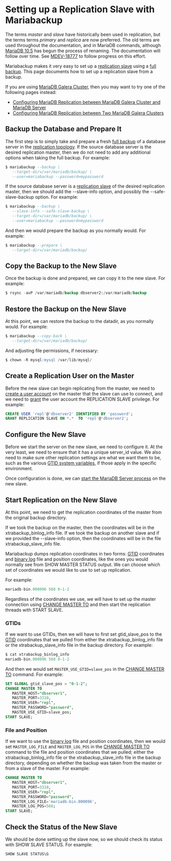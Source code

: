 # Setting up a Replication Slave with Mariabackup

The terms <em>master</em> and <em>slave</em> have historically been used in replication, but the terms terms <em>primary</em> and <em>replica</em> are now preferred. The old terms are used throughout the documentation, and in MariaDB commands, although [MariaDB 10.5](/kb/en/what-is-mariadb-105/) has begun the process of renaming. The documentation will follow over time. See [MDEV-18777](https://jira.mariadb.org/browse/MDEV-18777) to follow progress on this effort.

Mariabackup makes it very easy to set up a [replication slave](/kb/en/high-availability-performance-tuning-mariadb-replication/) using a [full backup](/mariadb-administration/backing-up-and-restoring-databases/mariabackup/full-backup-and-restore-with-mariabackup). This page documents how to set up a replication slave from a backup.

If you are using [MariaDB Galera Cluster](/kb/en/galera/), then you may want to try one of the following pages instead:

- [Configuring MariaDB Replication between MariaDB Galera Cluster and MariaDB Server](/replication/galera-cluster/using-mariadb-replication-with-mariadb-galera-cluster/using-mariadb-replication-with-mariadb-galera-cluster-configuring-mariadb-r)
- [Configuring MariaDB Replication between Two MariaDB Galera Clusters](/replication/galera-cluster/using-mariadb-replication-with-mariadb-galera-cluster/configuring-mariadb-replication-between-two-mariadb-galera-clusters)

## Backup the Database and Prepare It

The first step is to simply take and prepare a fresh [full backup](/mariadb-administration/backing-up-and-restoring-databases/mariabackup/full-backup-and-restore-with-mariabackup) of a database server in the [replication topology](/kb/en/replication-overview/#common-replication-setups). If the source database server is the desired replication master, then we do not need to add any additional options when taking the full backup. For example:

```sql
$ mariabackup --backup \
   --target-dir=/var/mariadb/backup/ \
   --user=mariabackup --password=mypassword
```

If the source database server is a [replication slave](/kb/en/high-availability-performance-tuning-mariadb-replication/) of the desired replication master, then we should add the <a undefined>--slave-info</a> option, and possibly the <a undefined>--safe-slave-backup</a> option. For example:

```sql
$ mariabackup --backup \
   --slave-info --safe-slave-backup \
   --target-dir=/var/mariadb/backup/ \
   --user=mariabackup --password=mypassword
```

And then we would prepare the backup as you normally would. For example:

```sql
$ mariabackup --prepare \
   --target-dir=/var/mariadb/backup/
```

## Copy the Backup to the New Slave

Once the backup is done and prepared, we can copy it to the new slave. For example:

```sql
$ rsync -avP /var/mariadb/backup dbserver2:/var/mariadb/backup
```

## Restore the Backup on the New Slave

At this point, we can restore the backup to the <a undefined>datadir</a>, as you normally would. For example:

```sql
$ mariabackup --copy-back \
   --target-dir=/var/mariadb/backup/
```

And adjusting file permissions, if necessary:

```sql
$ chown -R mysql:mysql /var/lib/mysql/
```

## Create a Replication User on the Master

Before the new slave can begin replicating from the master, we need to [create a user account](/sql-statements-structure/sql-statements/account-management-sql-commands/create-user) on the master that the slave can use to connect, and we need to [grant](/sql-statements-structure/sql-statements/account-management-sql-commands/grant) the user account the <a undefined>REPLICATION SLAVE</a> privilege. For example:

```sql
CREATE USER 'repl'@'dbserver2' IDENTIFIED BY 'password';
GRANT REPLICATION SLAVE ON *.*  TO 'repl'@'dbserver2';
```

## Configure the New Slave

Before we start the server on the new slave, we need to configure it. At the very least, we need to ensure that it has a unique <a undefined>server_id</a> value. We also need to make sure other replication settings are what we want them to be, such as the various [GTID system variables](/kb/en/gtid/#system-variables-for-global-transaction-id), if those apply in the specific environment.

Once configuration is done, we can [start the MariaDB Server process](/kb/en/starting-and-stopping-mariadb-starting-and-stopping-mariadb/) on the new slave.

## Start Replication on the New Slave

At this point, we need to get the replication coordinates of the master from the original backup directory.

If we took the backup on the master, then the coordinates will be in the <a undefined>xtrabackup_binlog_info</a> file. If we took the backup on another slave and if we provided the <a undefined>--slave-info</a> option, then the coordinates will be in the file <a undefined>xtrabackup_slave_info</a> file.

Mariabackup dumps replication coordinates in two forms: [GTID](/replication/standard-replication/gtid) coordinates and [binary log](/mariadb-administration/server-monitoring-logs/binary-log) file and position coordinates, like the ones you would normally see from <a undefined>SHOW MASTER STATUS</a> output. We can choose which set of coordinates we would like to use to set up replication.

For example:

```sql
mariadb-bin.000096 568 0-1-2
```

Regardless of the coordinates we use, we will have to set up the master connection using [CHANGE MASTER TO](/sql-statements-structure/sql-statements/administrative-sql-statements/replication-commands/change-master-to) and then start the replication threads with <a undefined>START SLAVE</a>.

### GTIDs

If we want to use GTIDs, then we will have to first set <a undefined>gtid_slave_pos</a> to the [GTID](/replication/standard-replication/gtid) coordinates that we pulled from either the <a undefined>xtrabackup_binlog_info</a> file or the <a undefined>xtrabackup_slave_info</a> file in the backup directory. For example:

```sql
$ cat xtrabackup_binlog_info
mariadb-bin.000096 568 0-1-2
```

And then we would set `MASTER_USE_GTID=slave_pos` in the [CHANGE MASTER TO](/sql-statements-structure/sql-statements/administrative-sql-statements/replication-commands/change-master-to) command. For example:

```sql
SET GLOBAL gtid_slave_pos = "0-1-2";
CHANGE MASTER TO 
   MASTER_HOST="dbserver1", 
   MASTER_PORT=3310, 
   MASTER_USER="repl",  
   MASTER_PASSWORD="password", 
   MASTER_USE_GTID=slave_pos;
START SLAVE;
```

### File and Position

If we want to use the [binary log](/mariadb-administration/server-monitoring-logs/binary-log) file and position coordinates, then we would set `MASTER_LOG_FILE` and `MASTER_LOG_POS` in the [CHANGE MASTER TO](/sql-statements-structure/sql-statements/administrative-sql-statements/replication-commands/change-master-to) command to the file and position coordinates that we pulled; either the <a undefined>xtrabackup_binlog_info</a> file or the <a undefined>xtrabackup_slave_info</a> file in the backup directory, depending on whether the backup was taken from the master or from a slave of the master. For example:

```sql
CHANGE MASTER TO 
   MASTER_HOST="dbserver1", 
   MASTER_PORT=3310, 
   MASTER_USER="repl",  
   MASTER_PASSWORD="password", 
   MASTER_LOG_FILE='mariadb-bin.000096',
   MASTER_LOG_POS=568;
START SLAVE;
```

## Check the Status of the New Slave

We should be done setting up the slave now, so we should check its status with <a undefined>SHOW SLAVE STATUS</a>. For example:

```sql
SHOW SLAVE STATUS\G
```